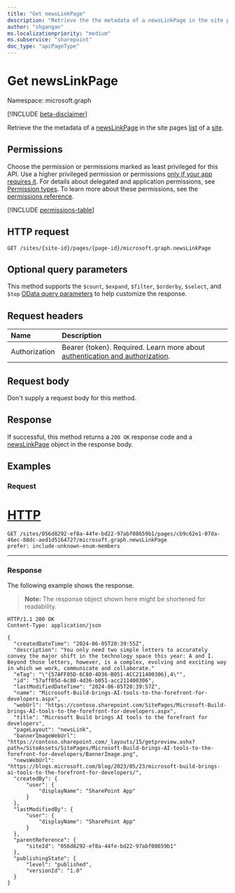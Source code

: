 ```yaml
---
title: "Get newsLinkPage"
description: "Retrieve the the metadata of a newsLinkPage in the site pages list in a site."
author: "shgangan"
ms.localizationpriority: "medium"
ms.subservice: "sharepoint"
doc_type: "apiPageType"
---
```


# Get newsLinkPage

Namespace: microsoft.graph

[!INCLUDE [beta-disclaimer](../../includes/beta-disclaimer.md)]


Retrieve the the metadata of a [newsLinkPage](../resources/newslinkpage.md) in the site pages [list][] of a [site][].

[list]: ../resources/list.md
[site]: ../resources/site.md

## Permissions

Choose the permission or permissions marked as least privileged for this API. Use a higher privileged permission or permissions [only if your app requires it](/graph/permissions-overview#best-practices-for-using-microsoft-graph-permissions). For details about delegated and application permissions, see [Permission types](/graph/permissions-overview#permission-types). To learn more about these permissions, see the [permissions reference](/graph/permissions-reference).

<!-- {
  "blockType": "permissions",
  "name": "newslinkpage_get"
}
-->
[!INCLUDE [permissions-table](../includes/permissions/newslinkpage-get-permissions.md)]

## HTTP request

<!-- {
  "blockType": "ignored"
}
-->
``` http
GET /sites/{site-id}/pages/{page-id}/microsoft.graph.newsLinkPage
```

## Optional query parameters

This method supports the `$count`, `$expand`, `$filter`, `$orderby`, `$select`, and `$top` [OData query parameters](/graph/query-parameters) to help customize the response.

## Request headers

|Name|Description|
|:---|:---|
|Authorization|Bearer {token}. Required. Learn more about [authentication and authorization](/graph/auth/auth-concepts).|

## Request body

Don't supply a request body for this method.

## Response

If successful, this method returns a `200 OK` response code and a [newsLinkPage](../resources/newslinkpage.md) object in the response body.

## Examples

### Request

# [HTTP](#tab/http)

<!--{
  "blockType": "request",
  "name": "get-newslinkpage",
  "scopes": "sites.read.all"
}
-->

```http
GET /sites/056d8292-ef8a-44fe-bd22-97abf08659b1/pages/cb9c62e1-07da-46ec-88dc-aed1d5164727/microsoft.graph.newsLinkPage
prefer: include-unknown-enum-members
```
---

### Response

The following example shows the response.
>**Note:** The response object shown here might be shortened for readability.

<!-- {
  "blockType": "response",
  "truncated": true,
  "@odata.type": "microsoft.graph.newsLinkPage",
  "isCollection":false
}
-->
``` http
HTTP/1.1 200 OK
Content-Type: application/json

{
  "createdDateTime": "2024-06-05T20:39:55Z",
  "description": "You only need two simple letters to accurately convey the major shift in the technology space this year: A and I. Beyond those letters, however, is a complex, evolving and exciting way in which we work, communicate and collaborate."
  "eTag": "\"{57AFF05D-6C80-4D36-B051-ACC211400306},4\"",
  "id": "57aff05d-6c80-4d36-b051-acc211400306",
  "lastModifiedDateTime": "2024-06-05T20:39:57Z",
  "name": "Microsoft-Build-brings-AI-tools-to-the-forefront-for-developers.aspx",
  "webUrl": "https://contoso.sharepoint.com/SitePages/Microsoft-Build-brings-AI-tools-to-the-forefront-for-developers.aspx",
  "title": "Microsoft Build brings AI tools to the forefront for developers",
  "pageLayout": "newsLink",
  "bannerImageWebUrl": "https://contoso.sharepoint.com/_layouts/15/getpreview.ashx?path=/SiteAssets/SitePages/Microsoft-Build-brings-AI-tools-to-the-forefront-for-developers/BannerImage.png",
  "newsWebUrl": "https://blogs.microsoft.com/blog/2023/05/23/microsoft-build-brings-ai-tools-to-the-forefront-for-developers/",
  "createdBy": {
      "user": {
          "displayName": "SharePoint App"
      }
  },
  "lastModifiedBy": {
      "user": {
          "displayName": "SharePoint App"
      }
  },
  "parentReference": {
      "siteId": "056d8292-ef8a-44fe-bd22-97abf08659b1"
  },
  "publishingState": {
      "level": "published",
      "versionId": "1.0"
  }
}
```

<!--
{
  "type": "#page.annotation",
  "description": "Get a newslinkpage in a site",
  "keywords": "",
  "section": "documentation",
  "tocPath": "Pages/Get",
  "suppressions": [
  ]
}
-->